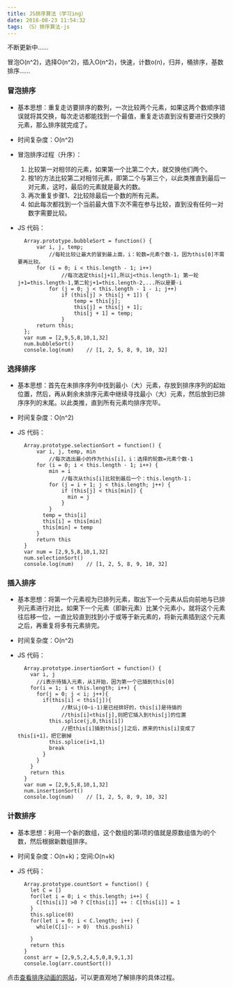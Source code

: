 ```yaml
---
title: JS排序算法（学习ing）
date: 2018-08-23 11:54:32
tags: （S）排序算法-js
---
```

不断更新中......

冒泡O(n^2)，选择O(n^2)，插入O(n^2)，快速，计数o(n)，归并，桶排序，基数排序......

### 冒泡排序
+ 基本思想：重复走访要排序的数列，一次比较两个元素，如果这两个数顺序错误就将其交换，每次走访都能找到一个最值，重复走访直到没有要进行交换的元素，那么排序就完成了。
+ 时间复杂度：O(n^2)
+ 冒泡排序过程（升序）：
  1. 比较第一对相邻的元素，如果第一个比第二个大，就交换他们两个。
  2. 按1的方法比较第二对相邻元素，即第二个与第三个，以此类推直到最后一对元素，这时，最后的元素就是最大的数。
  3. 再次重复步骤1、2比较除最后一个数的所有元素。
  4. 如此每次都找到一个当前最大值下次不需在参与比较，直到没有任何一对数字需要比较。
+ JS 代码：

		Array.prototype.bubbleSort = function() {
		    var i, j, temp;
				//每轮比较让最大的冒到最上面，i：轮数=元素个数-1，因为this[0]不需要再比较。
		    for (i = 0; i < this.length - 1; i++)
					//每次选定this[j+1],所以j<this.length-1; 第一轮j+1=this.length-1,第二轮j+1=this.length-2,...所以是要-i
		        for (j = 0; j < this.length - 1 - i; j++)
		            if (this[j] > this[j + 1]) {
		                temp = this[j];
		                this[j] = this[j + 1];
		                this[j + 1] = temp;
		            }
		    return this;
		};
		var num = [2,9,5,8,10,1,32]
		num.bubbleSort()
		console.log(num)	// [1, 2, 5, 8, 9, 10, 32]

### 选择排序
+ 基本思想：首先在未排序序列中找到最小（大）元素，存放到排序序列的起始位置，然后，再从剩余未排序元素中继续寻找最小（大）元素，然后放到已排序序列的末尾。以此类推，直到所有元素均排序完毕。
+ 时间复杂度：O(n^2)
+ JS 代码：

		Array.prototype.selectionSort = function() {
			var i, j, temp, min
				//每次选出最小的作为this[i]，i：选择的轮数=元素个数-1
			for (i = 0; i < this.length - 1; i++) {
		      	min = i
					//每次从this[i]比较到最后一个：this.length-1；
				for (j = i + 1; j < this.length; j++) {
					if (this[j] < this[min]) {
		              min = j
		            }
		        }
		      temp = this[i]
		      this[i] = this[min]
		      this[min] = temp
		    }			
			return this
		}
		var num = [2,9,5,8,10,1,32]
		num.selectionSort()
		console.log(num)	// [1, 2, 5, 8, 9, 10, 32]

### 插入排序
+ 基本思想：将第一个元素视为已排列元素，取出下一个元素从后向前地与已排列元素进行对比，如果下一个元素（即新元素）比某个元素小，就将这个元素往后移一位，一直比较直到找到小于或等于新元素的，将新元素插到这个元素之后，再重复将多有元素排完。
+ 时间复杂度：O(n^2)
+ JS 代码：

		Array.prototype.insertionSort = function() {
		  var i, j
			//i表示待插入元素，从1开始，因为第一个已插到this[0]
		  for(i = 1; i < this.length; i++) {
		    for(j = 0; j < i; j++){
		      if(this[i] < this[j]){
					//默认j(0~i-1)是已经排好的，this[i]是待插的
					//this[i]<this[j],则把它插入到this[j]的位置
		        this.splice(j,0,this[i])
					//把this[i]插到this[j]之后，原来的this[i]变成了this[i+1]，把它删掉
		        this.splice(i+1,1)
		        break
		      }
		    }
		  }
		  return this
		}
		var num = [2,9,5,8,10,1,32]
		num.insertionSort()
		console.log(num)	// [1, 2, 5, 8, 9, 10, 32]


### 计数排序
+ 基本思想：利用一个新的数组，这个数组的第i项的值就是原数组值为i的个数，然后根据新数组排序。
+ 时间复杂度：O(n+k)；空间:O(n+k)
+ JS 代码：

		Array.prototype.countSort = function() {
		  let C = []
		  for(let i = 0; i < this.length; i++) {
		    C[this[i]] >0 ? C[this[i]] ++ : C[this[i]] = 1
		  }
		  this.splice(0)
		  for(let i = 0; i < C.length; i++) {
		    while(C[i]-- > 0)  this.push(i)
		    
		  }
		  return this
		}
		const arr = [2,9,5,2,4,5,0,8,9,1,3]
		console.log(arr.countSort())



点击[查看排序动画的网站](https://visualgo.net/en)，可以更直观地了解排序的具体过程。